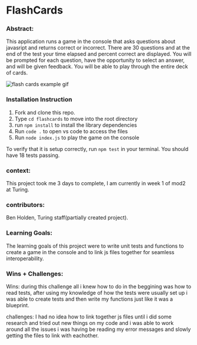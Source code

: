 # FlashCards

### Abstract:

This application runs a game in the console that asks questions about javasript and returns correct or incorrect. There are 30 questions and at the end of the test your time elapsed and percent correct are displayed. You will be prompted for each question, have the opportunity to select an answer, and will be given feedback. You will be able to play through the entire deck of cards.

![flash cards example gif](https://media.giphy.com/media/1zkb1q58eTiTH6D7wc/giphy.gif)

### Installation Instruction

1. Fork and clone this repo.
2. Type `cd flashcards` to move into the root directory
3. run `npm install` to install the library dependencies
4. Run `code .` to open vs code to access the files
5. Run `node index.js` to play the game on the console

To verify that it is setup correctly, run `npm test` in your terminal. You should have 18 tests passing.

### context:

This project took me 3 days to complete, I am currently in week 1 of mod2 at Turing.

### contributors:

Ben Holden, Turing staff(partially created project).

### Learning Goals: 

The learning goals of this project were to write unit tests and functions to create a game in the console and to link js files together for seamless interoperability.

### Wins + Challenges:

Wins: during this challenge all i knew how to do in the beggining was how to read tests, after using my knowledge of how the tests were usually set up i was able to create tests and then write my functions just like it was a blueprint.

challenges: I had no idea how to link together js files until i did some research and tried out new things on my code and i was able to work around all the issues i was having be reading my error messages and slowly getting the files to link with eachother.
